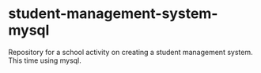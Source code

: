 # student-management-system-mysql

Repository for a school activity on creating a student management system. This time using mysql.
